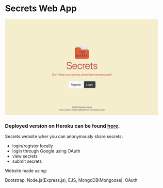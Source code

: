 # Secrets Web App
![Secrets preview](secrets-preview.png)

### Deployed version on Heroku can be found **[here](https://secrets-keeper.herokuapp.com)**.


Secrets website wher you can anonymously share secrets:
* login/register locally
* login through Google using OAuth
* view secrets
* submit secrets

Website made using:

Bootstrap, Node.js(Express.js), EJS, MongoDB(Mongoose), OAuth
